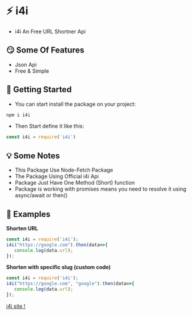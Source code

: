 ﻿# ⚡ i4i
- i4i An Free URL Shortner Api
## 😏 Some Of Features
- Json Api
- Free & Simple
## 🔌 Getting Started
- You can start install the package on your project:
```bash
npm i i4i
```
- Then Start define it like this:
```javascript
const i4i = require('i4i')
```

## 💡 Some Notes 
- This Package Use Node-Fetch Package
- The Package Using Official i4i Api
- Package Just Have One Method (Short) function
- Package is working with promises means you need to resolve it using async/await or then()

## 🔋 Examples
**Shorten URL**
```js
const i4i = require('i4i');
i4i("https://google.com").then(data=>{
   console.log(data.url); 
});
```
**Shorten with specific slug (custom code)**
```js
const i4i = require('i4i');
i4i("https://google.com", "google").then(data=>{
   console.log(data.url); 
});
```
[i4i site !](https://i4i.me)